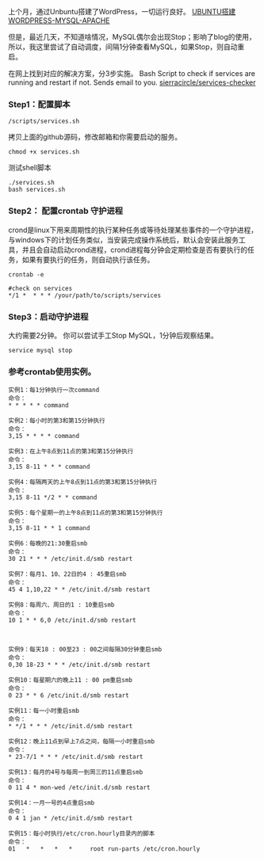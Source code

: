 
上个月，通过Unbuntu搭建了WordPress，一切运行良好。
[UBUNTU搭建WORDPRESS-MYSQL-APACHE](http://www.xifarm.com/ubuntuwordpress-mysql-apache/)

但是，最近几天，不知道啥情况，MySQL偶尔会出现Stop；影响了blog的使用，所以，我这里尝试了自动调度，间隔1分钟查看MySQL，如果Stop，则自动重启。

在网上找到对应的解决方案，分3步实施。
Bash Script to check if services are running and restart if not. Sends email to you.
[sierracircle/services-checker](https://github.com/sierracircle/services-checker)

### Step1：配置脚本

```
/scripts/services.sh
```
拷贝上面的github源码，修改邮箱和你需要启动的服务。

```
chmod +x services.sh 
```

测试shell脚本
```
./services.sh
bash services.sh
```

### Step2： 配置crontab 守护进程
crond是linux下用来周期性的执行某种任务或等待处理某些事件的一个守护进程，与windows下的计划任务类似，当安装完成操作系统后，默认会安装此服务工具，并且会自动启动crond进程，crond进程每分钟会定期检查是否有要执行的任务，如果有要执行的任务，则自动执行该任务。

```
crontab -e

#check on services
*/1 *  * * * /your/path/to/scripts/services
```



### Step3：启动守护进程
大约需要2分钟。
你可以尝试手工Stop MySQL，1分钟后观察结果。

```
service mysql stop
```

### 参考crontab使用实例。

```
实例1：每1分钟执行一次command
命令：
* * * * * command

实例2：每小时的第3和第15分钟执行
命令：
3,15 * * * * command

实例3：在上午8点到11点的第3和第15分钟执行
命令：
3,15 8-11 * * * command

实例4：每隔两天的上午8点到11点的第3和第15分钟执行
命令：
3,15 8-11 */2 * * command

实例5：每个星期一的上午8点到11点的第3和第15分钟执行
命令：
3,15 8-11 * * 1 command

实例6：每晚的21:30重启smb 
命令：
30 21 * * * /etc/init.d/smb restart

实例7：每月1、10、22日的4 : 45重启smb 
命令：
45 4 1,10,22 * * /etc/init.d/smb restart

实例8：每周六、周日的1 : 10重启smb
命令：
10 1 * * 6,0 /etc/init.d/smb restart

 

实例9：每天18 : 00至23 : 00之间每隔30分钟重启smb 
命令：
0,30 18-23 * * * /etc/init.d/smb restart

实例10：每星期六的晚上11 : 00 pm重启smb 
命令：
0 23 * * 6 /etc/init.d/smb restart

实例11：每一小时重启smb 
命令：
* */1 * * * /etc/init.d/smb restart
 
实例12：晚上11点到早上7点之间，每隔一小时重启smb 
命令：
* 23-7/1 * * * /etc/init.d/smb restart

实例13：每月的4号与每周一到周三的11点重启smb 
命令：
0 11 4 * mon-wed /etc/init.d/smb restart
 
实例14：一月一号的4点重启smb 
命令：
0 4 1 jan * /etc/init.d/smb restart

实例15：每小时执行/etc/cron.hourly目录内的脚本
命令：
01   *   *   *   *     root run-parts /etc/cron.hourly
```